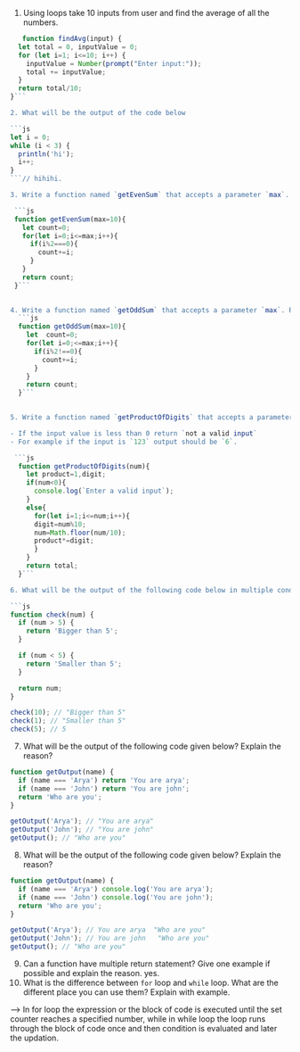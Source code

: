 1. Using loops take 10 inputs from user and find the average of all the numbers.

```js
   function findAvg(input) {
  let total = 0, inputValue = 0;
  for (let i=1; i<=10; i++) {
    inputValue = Number(prompt("Enter input:"));
    total += inputValue;
  }
  return total/10;
}```

2. What will be the output of the code below

```js
let i = 0;
while (i < 3) {
  println('hi');
  i++;
}
```// hihihi.

3. Write a function named `getEvenSum` that accepts a parameter `max`. Return the sum of all even numbers. The value of max should default to 10.

 ```js 
 function getEvenSum(max=10){
   let count=0;
   for(let i=0;i<=max;i++){
     if(i%2===0){
       count+=i;
     }
   }
   return count;
 }```
 

4. Write a function named `getOddSum` that accepts a parameter `max`. Return the sum of all odd numbers. The value of max should default to 10.
  ```js 
  function getOddSum(max=10){
    let  count=0;
    for(let i=0;<=max;i++){
      if(i%2!==0){
        count+=i;
      }
    }
    return count;
  }```
 

5. Write a function named `getProductOfDigits` that accepts a parameter `num`. It returns the product of all the digits in the number.

- If the input value is less than 0 return `not a valid input`
- For example if the input is `123` output should be `6`.

 ```js 
  function getProductOfDigits(num){
    let product=1,digit;
    if(num<0){
      console.log(`Enter a valid input`);
    }
    else{
      for(let i=1;i<=num;i++){
      digit=num%10;
      num=Math.floor(num/10);
      product*=digit;
      }
    }
    return total;
  }```

6. What will be the output of the following code below in multiple conditions? Explain with reason?

```js
function check(num) {
  if (num > 5) {
    return 'Bigger than 5';
  }

  if (num < 5) {
    return 'Smaller than 5';
  }

  return num;
}

check(10); // "Bigger than 5"
check(1); // "Smaller than 5"
check(5); // 5
```

7. What will be the output of the following code given below? Explain the reason?

```js
function getOutput(name) {
  if (name === 'Arya') return 'You are arya';
  if (name === 'John') return 'You are john';
  return 'Who are you';
}

getOutput('Arya'); // "You are arya"
getOutput('John'); // "You are john"
getOutput(); // "Who are you"
```

8. What will be the output of the following code given below? Explain the reason?

```js
function getOutput(name) {
  if (name === 'Arya') console.log('You are arya');
  if (name === 'John') console.log('You are john');
  return 'Who are you';
}

getOutput('Arya'); // You are arya  "Who are you"
getOutput('John'); // You are john   "Who are you"
getOutput(); // "Who are you"
```

9. Can a function have multiple return statement? Give one example if possible and explain the reason.
  yes.
10. What is the difference between `for` loop and `while` loop. What are the different place you can use them? Explain with example.
  
--> In for loop the expression or the block of code is executed until the set counter reaches a specified number, while in while loop the loop runs through the block of code once and then condition is evaluated and later the updation.
